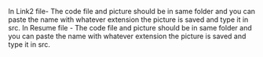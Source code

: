 In Link2 file- The code file and picture should be in same folder and you can paste the name with whatever extension the picture is saved and type it in src.
In Resume file - The code file and picture should be in same folder and you can paste the name with whatever extension the picture is saved and type it in src.
